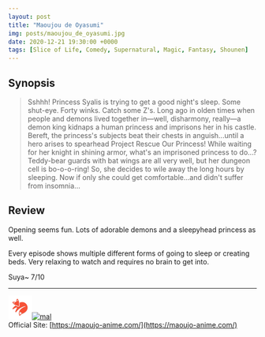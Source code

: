```yaml
---
layout: post
title: "Maoujou de Oyasumi"
img: posts/maoujou_de_oyasumi.jpg 
date: 2020-12-21 19:30:00 +0000
tags: [Slice of Life, Comedy, Supernatural, Magic, Fantasy, Shounen]
---
```


## Synopsis
>Sshhh! Princess Syalis is trying to get a good night's sleep. Some shut-eye. Forty winks. Catch some Z's. Long ago in olden times when people and demons lived together in—well, disharmony, really—a demon king kidnaps a human princess and imprisons her in his castle. Bereft, the princess's subjects beat their chests in anguish...until a hero arises to spearhead Project Rescue Our Princess! While waiting for her knight in shining armor, what's an imprisoned princess to do...? Teddy-bear guards with bat wings are all very well, but her dungeon cell is bo-o-o-ring! So, she decides to wile away the long hours by sleeping. Now if only she could get comfortable...and didn't suffer from insomnia...

## Review
Opening seems fun. Lots of adorable demons and a sleepyhead princess as well.

Every episode shows multiple different forms of going to sleep or creating beds. Very relaxing to watch and requires no brain to get into.
   
Suya~ 7/10

---

[![kitsu](..\assets\img\kitsu.png)](https://kitsu.io/anime/maoujou-de-oyasumi)[![mal](..\assets\img\mal.ico)](https://myanimelist.net/anime/40397/Maoujou_de_Oyasumi)  
Official Site: [https://maoujo-anime.com/](https://maoujo-anime.com/)